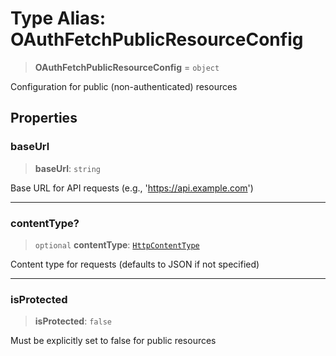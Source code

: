 # Type Alias: OAuthFetchPublicResourceConfig

> **OAuthFetchPublicResourceConfig** = `object`

Configuration for public (non-authenticated) resources

## Properties

### baseUrl

> **baseUrl**: `string`

Base URL for API requests (e.g., 'https://api.example.com')

***

### contentType?

> `optional` **contentType**: [`HttpContentType`](HttpContentType.md)

Content type for requests (defaults to JSON if not specified)

***

### isProtected

> **isProtected**: `false`

Must be explicitly set to false for public resources
